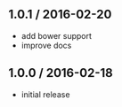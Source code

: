## 1.0.1 / 2016-02-20

* add bower support
* improve docs

## 1.0.0 / 2016-02-18

* initial release
